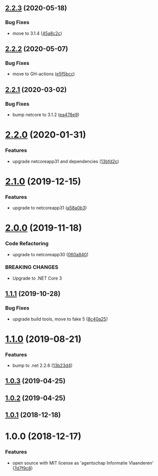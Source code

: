 ## [2.2.3](https://github.com/informatievlaanderen/guid-header-modelbinding/compare/v2.2.2...v2.2.3) (2020-05-18)


### Bug Fixes

* move to 3.1.4 ([45a8c2c](https://github.com/informatievlaanderen/guid-header-modelbinding/commit/45a8c2c26f044d19a136d90a3dda44bea107a011))

## [2.2.2](https://github.com/informatievlaanderen/guid-header-modelbinding/compare/v2.2.1...v2.2.2) (2020-05-07)


### Bug Fixes

* move to GH-actions ([e5f5bcc](https://github.com/informatievlaanderen/guid-header-modelbinding/commit/e5f5bcccb7f9e22c267ac0b1d570091d7839d3ab))

## [2.2.1](https://github.com/informatievlaanderen/guid-header-modelbinding/compare/v2.2.0...v2.2.1) (2020-03-02)


### Bug Fixes

* bump netcore to 3.1.2 ([ea478e9](https://github.com/informatievlaanderen/guid-header-modelbinding/commit/ea478e920bf9009f497f61458c4254c0e5021031))

# [2.2.0](https://github.com/informatievlaanderen/guid-header-modelbinding/compare/v2.1.0...v2.2.0) (2020-01-31)


### Features

* upgrade netcoreapp31 and dependencies ([13bfd2c](https://github.com/informatievlaanderen/guid-header-modelbinding/commit/13bfd2cce98539270088a2bedd1fb6fb3a652b4e))

# [2.1.0](https://github.com/informatievlaanderen/guid-header-modelbinding/compare/v2.0.0...v2.1.0) (2019-12-15)


### Features

* upgrade to netcoreapp31 ([a58a0b3](https://github.com/informatievlaanderen/guid-header-modelbinding/commit/a58a0b3c34808844635bd0e07ac174bdff1ee998))

# [2.0.0](https://github.com/informatievlaanderen/guid-header-modelbinding/compare/v1.1.1...v2.0.0) (2019-11-18)


### Code Refactoring

* upgrade to netcoreapp30 ([060a840](https://github.com/informatievlaanderen/guid-header-modelbinding/commit/060a840))


### BREAKING CHANGES

* Upgrade to .NET Core 3

## [1.1.1](https://github.com/informatievlaanderen/guid-header-modelbinding/compare/v1.1.0...v1.1.1) (2019-10-28)


### Bug Fixes

* upgrade build tools, move to fake 5 ([8c40a25](https://github.com/informatievlaanderen/guid-header-modelbinding/commit/8c40a25))

# [1.1.0](https://github.com/informatievlaanderen/guid-header-modelbinding/compare/v1.0.3...v1.1.0) (2019-08-21)


### Features

* bump to .net 2.2.6 ([13b23d4](https://github.com/informatievlaanderen/guid-header-modelbinding/commit/13b23d4))

## [1.0.3](https://github.com/informatievlaanderen/guid-header-modelbinding/compare/v1.0.2...v1.0.3) (2019-04-25)

## [1.0.2](https://github.com/informatievlaanderen/guid-header-modelbinding/compare/v1.0.1...v1.0.2) (2019-04-25)

## [1.0.1](https://github.com/informatievlaanderen/guid-header-modelbinding/compare/v1.0.0...v1.0.1) (2018-12-18)

# 1.0.0 (2018-12-17)


### Features

* open source with MIT license as 'agentschap Informatie Vlaanderen' ([7d7f9c8](https://github.com/informatievlaanderen/guid-header-modelbinding/commit/7d7f9c8))
